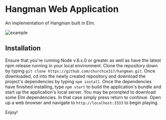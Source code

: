 # Hangman Web Application

An implementation of Hangman built in Elm.

![example](images/example.png)

## Installation

Ensure that you're running Node v.6.x.0 or greater as well as have the latest npm release running in your local environment. Clone the repository down by typing `git clone https://github.com/churchie317/hangman.git`. Once downloaded, cd into the newly created repository and download the project's dependencies by typing `npm install`. Once the dependencies have finished installing, type `npm start` to build the application's bundle and start up the application's local server. You may be prompted to download some Elm dependencies. In that case simply press return to continue. Open up a web browser and navigate to `http://localhost:3333` to begin playing.

Enjoy!
